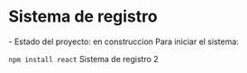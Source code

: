 <h1>Sistema de registro</h1>
  - Estado del proyecto: en construccion 
Para iniciar el sistema:

```npm install react```
Sistema de registro 2
